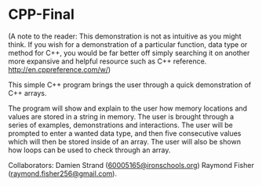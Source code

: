 # CPP-Final
(A note to the reader: This demonstration is not as intuitive as you might think. If you wish for a demonstration of a particular function, data type or method for C++, you would be far better off simply searching it on another more expansive and helpful resource such as C++ reference. http://en.cppreference.com/w/)

This simple C++ program brings the user through a quick demonstration of C++ arrays.

The program will show and explain to the user how memory locations and values are stored in a string in memory. The user is brought through a series of examples, demonstrations and interactions. The user will be prompted to enter a wanted data type, and then five consecutive values which will then be stored inside of an array. The user will also be shown how loops can be used to check through an array.

Collaborators: Damien Strand (60005165@ironschools.org) Raymond Fisher (raymond.fisher256@gmail.com).
